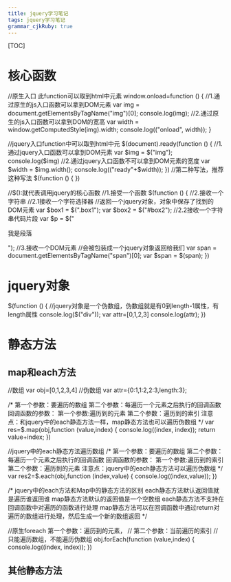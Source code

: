 ```yaml
---
title: jquery学习笔记
tags: jquery学习笔记
grammar_cjkRuby: true
---
```

[TOC]
# 核心函数
  //原生入口 此function可以取到html中元素
        window.onload=function () {
           //1.通过原生的js入口函数可以拿到DOM元素
            var img = document.getElementsByTagName("img")[0];
            console.log(img);
            //2.通过原生的js入口函数可以拿到DOM的宽高
            var width = window.getComputedStyle(img).width;
            console.log(("onload", width));
        }
        
        
   //jquery入口function中可以取到html中元
        $(document).ready(function () {
            //1.通过jquery入口函数可以拿到DOM元素
            var $img = $("img");
            console.log($img)
            //2.通过jquery入口函数不可以拿到DOM元素的宽度
            var $width = $img.width();
            console.log(("ready"+$width));
        })
        //第二种写法，推荐这种写法
        $(function () {
        })
        
        
   //$():就代表调用jquery的核心函数
        //1.接受一个函数
        $(function () {
            //2.接收一个字符串
            //2.1接收一个字符选择器
            //返回一个jquery对象，对象中保存了找到的DOM元素
            var $box1 = $(".box1");
            var $box2 = $("#box2");
            //2.2接收一个字符串代码片段
            var $p = $("<p>我是段落</p>");
        //3.接收一个DOM元素
        //会被包装成一个jquery对象返回给我们
            var span = document.getElementsByTagName("span")[0];
            var $span = $(span);
        })
# jquery对象
   $(function () {
           //jquery对象是一个伪数组，伪数组就是有0到length-1属性，有length属性
           console.log($("div"));
           var attr=[0,1,2,3]
           console.log(attr);
       })
	   
# 静态方法
## map和each方法
 //数组
      var obj=[0,1,2,3,4]
      //伪数组
      var attr={0:1,1:2,2:3,length:3};

  /*  第一个参数：要遍历的数组
   第二个参数：每遍历一个元素之后执行的回调函数
   回调函数的参数：
   第一个参数:遍历到的元素
   第二个参数：遍历到的索引
   注意点：和jquery中的each静态方法一样，map静态方法也可以遍历伪数组
   */
      var res=$.map(obj,function (value,index) {
       console.log((index, index));
       return value+index;
   })

  //jquery中的each静态方法遍历数组
  /*  第一个参数：要遍历的数组
  第二个参数：每遍历一个元素之后执行的回调函数
  回调函数的参数：
  第一个参数:遍历到的索引
  第二个参数：遍历到的元素
  注意点：jquery中的each静态方法可以遍历伪数组
  */
  var res2=$.each(obj,function (index,value) {
	  console.log((index,value));
  })


/*
jquery中的each方法和Map中的静态方法的区别
 each静态方法默认返回值就是遍历谁返回谁
map静态方法默认的返回值是一个空数组
each静态方法不支持在回调函数中对遍历的函数进行处理 map静态方法可以在回调函数中通过return对遍历的数组进行处理，然后生成一个新的数组返回
*/




   //原生foreach  第一个参数：遍历到的元素，
   // 第二个参数：当前遍历的索引
   // 只能遍历数组，不能遍历伪数组
	obj.forEach(function (value,index) {
		console.log((index, index));
	})
	
## 其他静态方法
